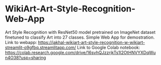 # WikiArt-Art-Style-Recognition-Web-App
Art Style Recognition with ResNet50 model pretrained on ImageNet dataset finetuned to classify Art into 27 classes. Simple Web App for demostration.
Link to webapp: https://jakhal-wikiart-art-style-recognition-w-wikiart-streamlit-o9gfbq.streamlitapp.com/
Link to Google Colab notebook: https://colab.research.google.com/drive/16svhQJzzrjkTs1I2OtHNVYXDqWun4O38?usp=sharing
